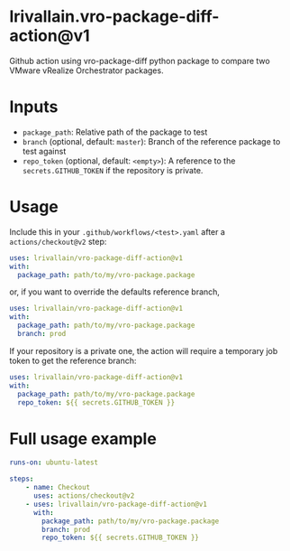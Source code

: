 # lrivallain.vro-package-diff-action@v1

Github action using vro-package-diff python package to compare two VMware vRealize Orchestrator packages.

# Inputs

* `package_path`: Relative path of the package to test
* `branch` (optional, default: `master`): Branch of the reference package to test against
* `repo_token` (optional, default: `<empty>`): A reference to the `secrets.GITHUB_TOKEN` if the repository is private.

# Usage
Include this in your `.github/workflows/<test>.yaml` after a `actions/checkout@v2` step:

```yaml
uses: lrivallain/vro-package-diff-action@v1
with:
  package_path: path/to/my/vro-package.package
```

or, if you want to override the defaults reference branch,

```yaml
uses: lrivallain/vro-package-diff-action@v1
with:
  package_path: path/to/my/vro-package.package
  branch: prod
```

If your repository is a private one, the action will require a temporary job token to get the reference branch:

```yaml
uses: lrivallain/vro-package-diff-action@v1
with:
  package_path: path/to/my/vro-package.package
  repo_token: ${{ secrets.GITHUB_TOKEN }}
```

# Full usage example

```yaml
runs-on: ubuntu-latest

steps:
    - name: Checkout
      uses: actions/checkout@v2
    - uses: lrivallain/vro-package-diff-action@v1
      with:
        package_path: path/to/my/vro-package.package
        branch: prod
        repo_token: ${{ secrets.GITHUB_TOKEN }}
```